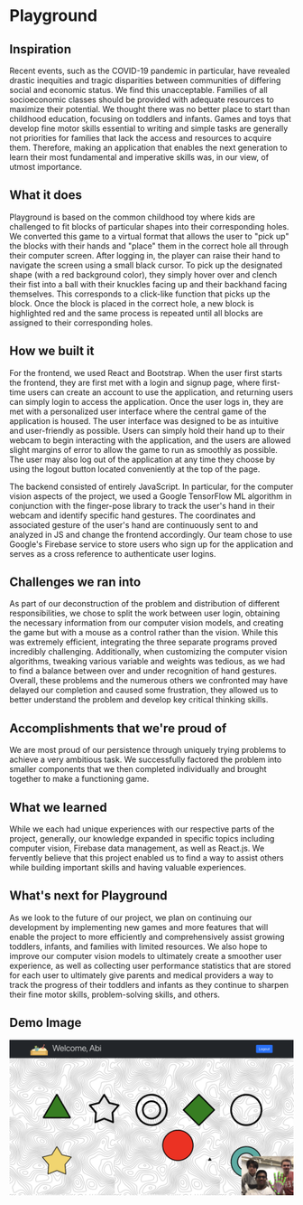 # Playground

## Inspiration

Recent events, such as the COVID-19 pandemic in particular, have revealed drastic inequities and tragic disparities between communities of differing social and economic status. We find this unacceptable. Families of all socioeconomic classes should be provided with adequate resources to maximize their potential. We thought there was no better place to start than childhood education, focusing on toddlers and infants. Games and toys that develop fine motor skills essential to writing and simple tasks are generally not priorities for families that lack the access and resources to acquire them. Therefore, making an application that enables the next generation to learn their most fundamental and imperative skills was, in our view, of utmost importance.

## What it does

Playground is based on the common childhood toy where kids are challenged to fit blocks of particular shapes into their corresponding holes. We converted this game to a virtual format that allows the user to "pick up" the blocks with their hands and "place" them in the correct hole all through their computer screen. After logging in, the player can raise their hand to navigate the screen using a small black cursor. To pick up the designated shape (with a red background color), they simply hover over and clench their fist into a ball with their knuckles facing up and their backhand facing themselves. This corresponds to a click-like function that picks up the block. Once the block is placed in the correct hole, a new block is highlighted red and the same process is repeated until all blocks are assigned to their corresponding holes.

## How we built it

For the frontend, we used React and Bootstrap. When the user first starts the frontend, they are first met with a login and signup page, where first-time users can create an account to use the application, and returning users can simply login to access the application. Once the user logs in, they are met with a personalized user interface where the central game of the application is housed. The user interface was designed to be as intuitive and user-friendly as possible. Users can simply hold their hand up to their webcam to begin interacting with the application, and the users are allowed slight margins of error to allow the game to run as smoothly as possible. The user may also log out of the application at any time they choose by using the logout button located conveniently at the top of the page.

The backend consisted of entirely JavaScript. In particular, for the computer vision aspects of the project, we used a Google TensorFlow ML algorithm in conjunction with the finger-pose library to track the user's hand in their webcam and identify specific hand gestures. The coordinates and associated gesture of the user's hand are continuously sent to and analyzed in JS and change the frontend accordingly. Our team chose to use Google's Firebase service to store users who sign up for the application and serves as a cross reference to authenticate user logins.

## Challenges we ran into

As part of our deconstruction of the problem and distribution of different responsibilities, we chose to split the work between user login, obtaining the necessary information from our computer vision models, and creating the game but with a mouse as a control rather than the vision. While this was extremely efficient, integrating the three separate programs proved incredibly challenging. Additionally, when customizing the computer vision algorithms, tweaking various variable and weights was tedious, as we had to find a balance between over and under recognition of hand gestures. Overall, these problems and the numerous others we confronted may have delayed our completion and caused some frustration, they allowed us to better understand the problem and develop key critical thinking skills.

## Accomplishments that we're proud of

We are most proud of our persistence through uniquely trying problems to achieve a very ambitious task. We successfully factored the problem into smaller components that we then completed individually and brought together to make a functioning game.

## What we learned

While we each had unique experiences with our respective parts of the project, generally, our knowledge expanded in specific topics including computer vision, Firebase data management, as well as React.js. We fervently believe that this project enabled us to find a way to assist others while building important skills and having valuable experiences.

## What's next for Playground

As we look to the future of our project, we plan on continuing our development by implementing new games and more features that will enable the project to more efficiently and comprehensively assist growing toddlers, infants, and families with limited resources. We also hope to improve our computer vision models to ultimately create a smoother user experience, as well as collecting user performance statistics that are stored for each user to ultimately give parents and medical providers a way to track the progress of their toddlers and infants as they continue to sharpen their fine motor skills, problem-solving skills, and others.

## Demo Image

![alt text](https://github.com/abi-kothapalli/Playground/blob/main/frontend/public/demo.png?raw=true)
